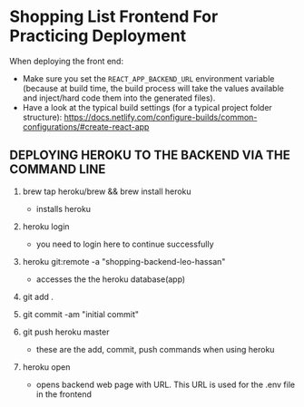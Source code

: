 # Shopping List Frontend For Practicing Deployment

When deploying the front end:

- Make sure you set the `REACT_APP_BACKEND_URL` environment variable (because at build time, the build process will take the values available and inject/hard code them into the generated files).
- Have a look at the typical build settings (for a typical project folder structure): https://docs.netlify.com/configure-builds/common-configurations/#create-react-app


## DEPLOYING HEROKU TO THE BACKEND VIA THE COMMAND LINE

1. brew tap heroku/brew && brew install heroku
    - installs heroku

2. heroku login
    - you need to login here to continue successfully
    
3. heroku git:remote -a "shopping-backend-leo-hassan"
    - accesses the the heroku database(app)

4. git add .
5. git commit -am "initial commit"
6. git push heroku master
    - these are the add, commit, push commands when using heroku

7. heroku open
    - opens backend web page with URL. This URL is used for the .env file in the frontend